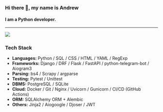 ### Hi there 👋, my name is Andrew
#### I am a Python developer.
---

![](http://github-profile-summary-cards.vercel.app/api/cards/repos-per-language?username=andrey-kobelev&theme=default)&nbsp;

### Tech Stack
- **Languages:** Python / SQL / CSS / HTML / YAML / RegExp
- **Frameworks:** Django / DRF / Flask / FastAPI / python-telegram-bot / Aiogram3
- **Parsing:** bs4 / Scrapy / argparse
- **Testing:** Pytest / Unittest
- **DBMS:** PostgreSQL / SQLite
- **Cloud:** Docker / Git / Nginx / Uvicorn / Gunicorn / CI/CD (GitHub Actions)
- **ORM:** SQLAlchemy ORM + Alembic
- **Others:** Jinja2 / Aiogoogle / Djoser / JWT













<!--
**andrey-kobelev/andrey-kobelev** is a ✨ _special_ ✨ repository because its `README.md` (this file) appears on your GitHub profile.

Here are some ideas to get you started:

- 🔭 I’m currently working on ...
- 🌱 I’m currently learning ...
- 👯 I’m looking to collaborate on ...
- 🤔 I’m looking for help with ...
- 💬 Ask me about ...
- 📫 How to reach me: ...
- 😄 Pronouns: ...
- ⚡ Fun fact: ...
-->
